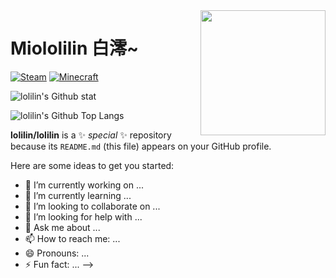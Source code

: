 <a href="https://asankilp.github.io/akarin.html">
  <img style="width: 200px" align=right src="https://s2.loli.net/2022/06/25/vybdpLlemACPIoX.png">  
</a>


# Miololilin 白澪~

[![Steam](https://img.shields.io/badge/白澪-black.svg?logo=Steam)](https://steamcommunity.com/profiles/lolilin/)
[![Minecraft](https://img.shields.io/badge/Minecraft-lolilin-green.svg?labelColor=green&color=yellowgreen&logo=Block)](https://namemc.com/profile/lolilin)


![lolilin's Github stat](https://github-readme-stats.vercel.app/api?username=lolilin&show_icons=true&bg_color=white&text_color=e688ac&title_color=f04888&icon_color=f048880)

![lolilin's Github Top Langs](https://github-readme-stats.vercel.app/api/top-langs/?username=lolilin&layout=compact&hide_title=1)



**lolilin/lolilin** is a ✨ _special_ ✨ repository because its `README.md` (this file) appears on your GitHub profile.

Here are some ideas to get you started:

- 🔭 I’m currently working on ...
- 🌱 I’m currently learning ...
- 👯 I’m looking to collaborate on ...
- 🤔 I’m looking for help with ...
- 💬 Ask me about ...
- 📫 How to reach me: ...
- 😄 Pronouns: ...
- ⚡ Fun fact: ...
-->
